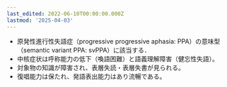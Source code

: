 ```yaml
---
last_edited: 2022-06-10T00:00:00.000Z
lastmod: '2025-04-03'
---
```





- 原発性進行性失語症（progressive progressive aphasia: PPA）の意味型（semantic variant PPA: svPPA）に該当する．
- 中核症状は呼称能力の低下（喚語困難）と語義理解障害（健忘性失語）。
- 対象物の知識が障害され、表層失読・表層失書が見られる。
- 復唱能力は保たれ、発語表出能力はあり流暢である。
